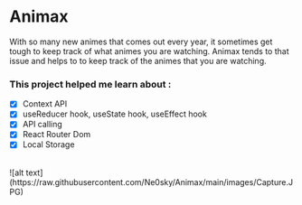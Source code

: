 # Animax
With so many new animes that comes out every year, it sometimes get tough to keep track of what animes you are watching. Animax tends to that issue and helps to
to keep track of the animes that you are watching. 

### This project helped me learn about :
- [x] Context API
- [x] useReducer hook, useState hook, useEffect hook
- [x] API calling 
- [x] React Router Dom
- [x] Local Storage
<br>
![alt text](https://raw.githubusercontent.com/Ne0sky/Animax/main/images/Capture.JPG)
